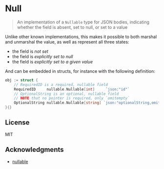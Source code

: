 # Null

> An implementation of a `Nullable` type for JSON bodies, indicating whether the field is absent, set to null, or set to a value

Unlike other known implementations, this makes it possible to both marshal and unmarshal the value, as well as represent all three states:

- the field is _not set_
- the field is _explicitly set to null_
- the field is _explicitly set to a given value_

And can be embedded in structs, for instance with the following definition:

```go
obj := struct {
    // RequiredID is a required, nullable field
    RequiredID     nullable.Nullable[int]     `json:"id"`
    // OptionalString is an optional, nullable field
    // NOTE that no pointer is required, only `omitempty`
    OptionalString nullable.Nullable[string] `json:"optionalString,omitempty"`
}{}
```

## License

MIT

## Acknowledgments

- [nullable](https://github.com/oapi-codegen/nullable)  
